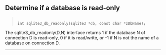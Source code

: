 ## Determine if a database is read\-only




> ```
> 
> int sqlite3_db_readonly(sqlite3 *db, const char *zDbName);
> 
> ```



The sqlite3\_db\_readonly(D,N) interface returns 1 if the database N
of connection D is read\-only, 0 if it is read/write, or \-1 if N is not
the name of a database on connection D.




---


